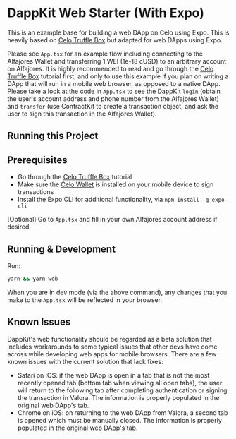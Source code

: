 # DappKit Web Starter (With Expo)

This is an example base for building a web DApp on Celo using Expo. This is heavily based on [Celo Truffle Box](https://github.com/critesjosh/celo-dappkit) but adapted for web DApps using Expo.

Please see `App.tsx` for an example flow including connecting to the Alfajores Wallet and transferring 1 WEI (1e-18 cUSD) to an arbitrary account on Alfajores. It is highly recommended to read and go through the [Celo Truffle Box](https://github.com/critesjosh/celo-dappkit) tutorial first, and only to use this example if you plan on writing a DApp that will run in a mobile web browser, as opposed to a native DApp. Please take a look at the code in `App.tsx` to see the DappKit `login` (obtain the user's account address and phone number from the Alfajores Wallet) and `transfer` (use ContractKit to create a transaction object, and ask the user to sign this transaction in the Alfajores Wallet).

## Running this Project

## Prerequisites

- Go through the [Celo Truffle Box](https://github.com/critesjosh/celo-dappkit) tutorial
- Make sure the [Celo Wallet](https://celo.org/developers/wallet) is installed on your mobile device to sign transactions
- Install the Expo CLI for additional functionality, via `npm install -g expo-cli`

[Optional] Go to `App.tsx` and fill in your own Alfajores account address if desired.

## Running & Development

Run:

```sh
yarn && yarn web
```

When you are in dev mode (via the above command), any changes that you make to the `App.tsx` will be reflected in your browser.

## Known Issues

DappKit's web functionality should be regarded as a beta solution that includes workarounds to some typical issues that other devs have come across while developing web apps for mobile browsers. There are a few known issues with the current solution that lack fixes:

- Safari on iOS: if the web DApp is open in a tab that is not the most recently opened tab (bottom tab when viewing all open tabs), the user will return to the following tab after completing authentication or signing the transaction in Valora. The information is properly populated in the original web DApp's tab.
- Chrome on iOS: on returning to the web DApp from Valora, a second tab is opened which must be manually closed. The information is properly populated in the original web DApp's tab.
